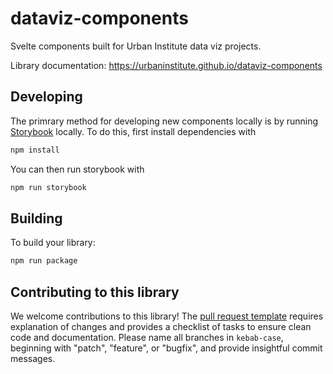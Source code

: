 # dataviz-components

Svelte components built for Urban Institute data viz projects.

Library documentation: https://urbaninstitute.github.io/dataviz-components

## Developing

The primrary method for developing new components locally is by running [Storybook](https://storybook.js.org/) locally. To do this, first install dependencies with

```bash
npm install
```

You can then run storybook with

```bash
npm run storybook
```

## Building

To build your library:

```bash
npm run package
```

## Contributing to this library

We welcome contributions to this library! The [pull request template](https://github.com/UrbanInstitute/dataviz-components/blob/main/.github/pull_request_template.md) requires explanation of changes and provides a checklist of tasks to ensure clean code and documentation. Please name all branches in `kebab-case`, beginning with "patch", "feature", or "bugfix", and provide insightful commit messages.
